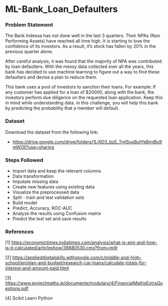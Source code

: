# ML-Bank_Loan_Defaulters

### Problem Statement
The Bank Indessa has not done well in the last 3 quarters. Their NPAs (Non Performing Assets)
have reached all time high. It is starting to lose the confidence of its investors. As a result, it’s stock
has fallen by 20% in the previous quarter alone.

After careful analysis, it was found that the majority of NPA was contributed by loan defaulters. With
the messy data collected over all the years, this bank has decided to use machine learning to figure
out a way to find these defaulters and devise a plan to reduce them.

This bank uses a pool of investors to sanction their loans. For example: If any customer has applied
for a loan of $20000, along with the bank, the investors perform due diligence on the requested loan
application. Keep this in mind while understanding data.
In this challenge, you will help this bank by predicting the probability that a member will default.

### Dataset
Download the dataset from the following link:
- https://drive.google.com/drive/folders/1LiXD3_bzE_TmlSuxButYeBmiBu9mWOll?usp=sharing

### Steps Followed

* Import data and keep the relevant columns
* Data transformation
* Imputate missing data
* Create new features using existing data
* Visualize the preprocessed data 
* Split - train and test validation sets
* Build model 
* Predict, Accuracy, ROC-AUC
* Analyze the results using Confusion matrix
* Predict the test set and save results


### References 
[1] https://economictimes.indiatimes.com/analysis/what-is-emi-and-how-is-it-calculated/articleshow/39880530.cms?from=mdr

[2] https://applieddigitalskills.withgoogle.com/c/middle-and-high-school/en/plan-and-budget/research-car-loans/calculate-totals-for-interest-and-amount-paid.html

[3] https://www.projectmaths.ie/documents/modulars/4/FinancialMathsExtraQuestions.pdf

[4] Scikit Learn Python 
